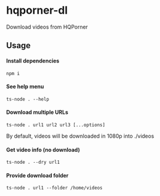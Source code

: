 # hqporner-dl
Download videos from HQPorner

## Usage

#### Install dependencies
```
npm i
```

#### See help menu
```
ts-node . --help
```

#### Download multiple URLs
```
ts-node . url1 url2 url3 [...options]
```

By default, videos will be downloaded in 1080p into ./videos

#### Get video info (no download)
```
ts-node . --dry url1
```

#### Provide download folder
```
ts-node . url1 --folder /home/videos
```
